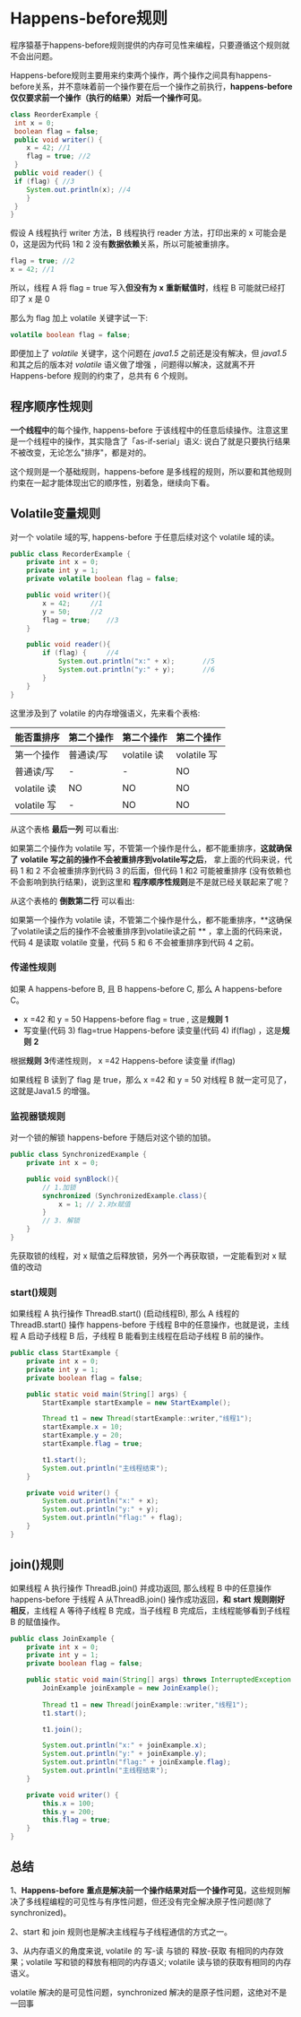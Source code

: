 # Happens-before规则

程序猿基于happens-before规则提供的内存可见性来编程，只要遵循这个规则就不会出问题。

Happens-before规则主要用来约束两个操作，两个操作之间具有happens-before关系，并不意味着前一个操作要在后一个操作之前执行，**happens-before仅仅要求前一个操作（执行的结果）对后一个操作可见**。

```java
class ReorderExample {
 int x = 0;
 boolean flag = false;
 public void writer() {
 	x = 42; //1
 	flag = true; //2
 }
 public void reader() {
 if (flag) { //3
 	System.out.println(x); //4
 	}	
 }
}
```

假设 A 线程执⾏ writer ⽅法，B 线程执⾏ reader ⽅法，打印出来的 x 可能会是 0，这是因为代码 1和 2 没有**数据依赖**关系，所以可能被重排序。

```java
flag = true; //2
x = 42; //1
```

所以，线程 A 将 flag = true 写⼊**但没有为** **x** **重新赋值时**，线程 B 可能就已经打印了 x 是 0

那么为 flag 加上 volatile 关键字试⼀下:

```java
volatile boolean flag = false;
```

即便加上了 *volatile* 关键字，这个问题在 *java1.5* 之前还是没有解决，但 *java1.5* 和其之后的版本对 *volatile* 语义做了增强 ，问题得以解决，这就离不开 Happens-before 规则的约束了，总共有 6 个规则。

## 程序顺序性规则

**⼀个线程中**的每个操作, happens-before 于该线程中的任意后续操作。注意这⾥是⼀个线程中的操作，其实隐含了「as-if-serial」语义: 说⽩了就是只要执⾏结果不被改变，⽆论怎么"排序"，都是对的。

这个规则是⼀个基础规则，happens-before 是多线程的规则，所以要和其他规则约束在⼀起才能体现出它的顺序性，别着急，继续向下看。

## Volatile变量规则

对⼀个 volatile 域的写, happens-before 于任意后续对这个 volatile 域的读。

```java
public class RecorderExample {
    private int x = 0;
    private int y = 1;
    private volatile boolean flag = false;

    public void writer(){
        x = 42;		//1
        y = 50;		//2
        flag = true;	//3
    }

    public void reader(){
        if (flag) {		//4
            System.out.println("x:" + x);		//5
            System.out.println("y:" + y);		//6
        }
    }
}
```

这⾥涉及到了 volatile 的内存增强语义，先来看个表格:

| 能否重排序  | 第二个操作 | 第二个操作  | 第二个操作  |
| :---------- | ---------- | ----------- | ----------- |
| 第一个操作  | 普通读/写  | volatile 读 | volatile 写 |
| 普通读/写   | -          | -           | NO          |
| volatile 读 | NO         | NO          | NO          |
| volatile 写 | -          | NO          | NO          |

从这个表格 **最后⼀列** 可以看出:

如果第⼆个操作为 volatile 写，不管第⼀个操作是什么，都不能重排序，**这就确保了** **volatile** **写之前的操作不会被重排序到volatile写之后**， 拿上⾯的代码来说，代码 1 和 2 不会被重排序到代码 3 的后⾯，但代码 1 和2 可能被重排序 (没有依赖也不会影响到执⾏结果)，说到这⾥和 **程序顺序性规则**是不是就已经关联起来了呢？

从这个表格的 **倒数第⼆⾏** 可以看出:

如果第⼀个操作为 volatile 读，不管第⼆个操作是什么，都不能重排序，**这确保了volatile读之后的操作不会被重排序到volatile读之前 ** ，拿上⾯的代码来说，代码 4 是读取 volatile 变量，代码 5 和 6 不会被重排序到代码 4 之前。

### 传递性规则

如果 A happens-before B, 且 B happens-before C, 那么 A happens-before C。

* x =42 和 y = 50 Happens-before flag = true , 这是**规则** **1**
* 写变量(代码 3) flag=true Happens-before 读变量(代码 4) if(flag) ，这是**规则** **2**

根据**规则** **3**传递性规则， x =42 Happens-before 读变量 if(flag)

如果线程 B 读到了 flag 是 true，那么 x =42 和 y = 50 对线程 B 就⼀定可⻅了，这就是Java1.5 的增强。

### 监视器锁规则

对⼀个锁的解锁 happens-before 于随后对这个锁的加锁。

```java
public class SynchronizedExample {
    private int x = 0;

    public void synBlock(){
        // 1.加锁
        synchronized (SynchronizedExample.class){
            x = 1; // 2.对x赋值
        }
        // 3. 解锁
    }
}
```

先获取锁的线程，对 x 赋值之后释放锁，另外⼀个再获取锁，⼀定能看到对 x 赋值的改动

### start()规则

如果线程 A 执⾏操作 ThreadB.start() (启动线程B), 那么 A 线程的 ThreadB.start() 操作 happens-before 于线程 B中的任意操作，也就是说，主线程 A 启动子线程 B 后，⼦线程 B 能看到主线程在启动⼦线程 B 前的操作。

```java
public class StartExample {
    private int x = 0;
    private int y = 1;
    private boolean flag = false;

    public static void main(String[] args) {
        StartExample startExample = new StartExample();

        Thread t1 = new Thread(startExample::writer,"线程1");
        startExample.x = 10;
        startExample.y = 20;
        startExample.flag = true;

        t1.start();
        System.out.println("主线程结束");
    }

    private void writer() {
        System.out.println("x:" + x);
        System.out.println("y:" + y);
        System.out.println("flag:" + flag);
    }
}
```

## join()规则

如果线程 A 执⾏操作 ThreadB.join() 并成功返回, 那么线程 B 中的任意操作 happens-before 于线程 A 从ThreadB.join() 操作成功返回，**和** **start** **规则刚好相反**，主线程 A 等待⼦线程 B 完成，当⼦线程 B 完成后，主线程能够看到⼦线程 B 的赋值操作。

```java
public class JoinExample {
    private int x = 0;
    private int y = 1;
    private boolean flag = false;

    public static void main(String[] args) throws InterruptedException {
        JoinExample joinExample = new JoinExample();
        
        Thread t1 = new Thread(joinExample::writer,"线程1");
        t1.start();

        t1.join();

        System.out.println("x:" + joinExample.x);
        System.out.println("y:" + joinExample.y);
        System.out.println("flag:" + joinExample.flag);
        System.out.println("主线程结束");
    }

    private void writer() {
        this.x = 100;
        this.y = 200;
        this.flag = true;
    }
}
```

## 总结

1、**Happens-before** **重点是解决前⼀个操作结果对后⼀个操作可⻅**，这些规则解决了多线程编程的可⻅性与有序性问题，但还没有完全解决原⼦性问题(除了synchronized)。

2、start 和 join 规则也是解决主线程与⼦线程通信的⽅式之⼀。

3、从内存语义的⻆度来说, volatile 的 写-读 与锁的 释放-获取 有相同的内存效果；volatile 写和锁的释放有相同的内存语义; volatile 读与锁的获取有相同的内存语义。 

volatile 解决的是可⻅性问题，synchronized 解决的是原⼦性问题，这绝对不是⼀回事

